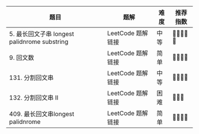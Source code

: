 | 题目 | 题解 | 难度 | 推荐指数 |
| --- | --- | --- | --- |
| 5. 最长回文子串 longest palidnrome substring | LeetCode 题解链接 | 中等 | 🤩🤩🤩🤩🤩 |
| 9. 回文数  | LeetCode 题解链接 | 简单 | 🤩🤩🤩🤩 |
| 131. 分割回文串 | LeetCode 题解链接 | 中等 | 🤩🤩🤩🤩 |
| 132. 分割回文串 II | LeetCode 题解链接 | 困难 | 🤩🤩🤩 |
| 409. 最长回文串longest palidnrome  | LeetCode 题解链接 | 简单 | 🤩🤩🤩🤩 |
